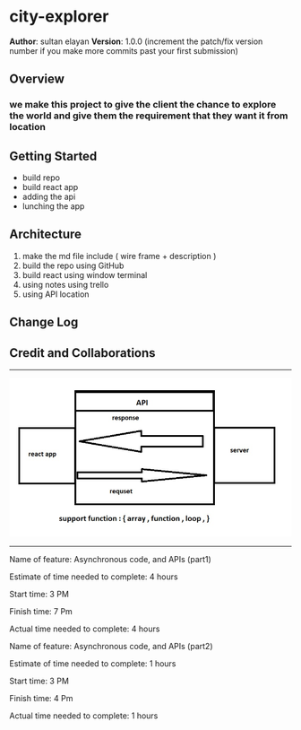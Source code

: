 # city-explorer

**Author**: sultan elayan
**Version**: 1.0.0 (increment the patch/fix version number if you make more commits past your first submission)

## Overview
<!-- Provide a high level overview of what this application is and why you are building it, beyond the fact that it's an assignment for this class. (i.e. What's your problem domain?) -->

### we make this project to give the client the chance to explore the world and give them the requirement that they want it from location 

## Getting Started
<!-- What are the steps that a user must take in order to build this app on their own machine and get it running? -->

- build repo 
- build react app
- adding the api 
- lunching the app 

## Architecture
<!-- Provide a detailed description of the application design. What technologies (languages, libraries, etc) you're using, and any other relevant design information. -->

1. make the md file include ( wire frame + description  )
2. build the repo using GitHub 
3. build react using window terminal 
4. using notes using trello 
5. using API location 


## Change Log
<!-- Use this area to document the iterative changes made to your application as each feature is successfully implemented. Use time stamps. Here's an example:

27-6-2021 3:45 - made first step of building the app

01-01-2001 4:59pm - Application now has a fully-functional express server, with a GET route for the location resource. -->



## Credit and Collaborations
<!-- Give credit (and a link) to other people or resources that helped you build this application. -->


<hr>

![](img/lab-06.jpg)


<hr>


Name of feature: Asynchronous code, and APIs (part1)

Estimate of time needed to complete: 4 hours 

Start time: 3 PM

Finish time: 7 Pm

Actual time needed to complete: 4 hours

<!-- ========================================================== -->

Name of feature: Asynchronous code, and APIs (part2)

Estimate of time needed to complete: 1 hours 

Start time: 3 PM

Finish time: 4 Pm

Actual time needed to complete: 1 hours